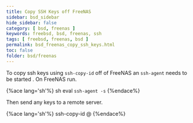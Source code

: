 ```yaml
---
title: Copy SSH Keys off FreeNAS
sidebar: bsd_sidebar
hide_sidebar: false
category: [ bsd, freenas ]
keywords: freebsd, bsd, freenas, ssh
tags: [ freebsd, freenas, bsd ]
permalink: bsd_freenas_copy_ssh_keys.html
toc: false
folder: bsd/freenas
---
```


To copy ssh keys using ```ssh-copy-id``` off of FreeNAS an ```ssh-agent``` needs to be started . On FreeNAS run.

{%ace lang='sh'%}
sh
eval `ssh-agent -s`
{%endace%}

Then send any keys to a remote server.

{%ace lang='sh'%}
ssh-copy-id <user>@<ip address>
{%endace%}
